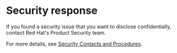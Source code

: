 # Security response

If you found a security issue that you want to disclose confidentially, contact Red Hat's Product Security team.

For more details, see [Security Contacts and Procedures](https://access.redhat.com/security/team/contact).
